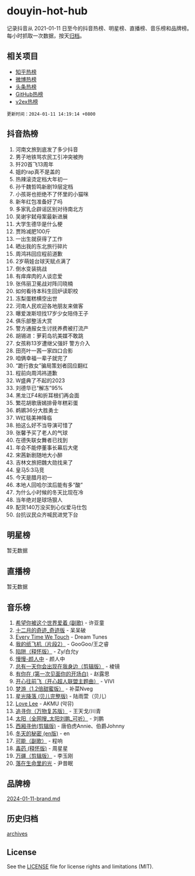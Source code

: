 # douyin-hot-hub

记录抖音从 2021-01-11 日至今的抖音热榜、明星榜、直播榜、音乐榜和品牌榜。每小时抓取一次数据，按天[归档](archives)。

## 相关项目

- [知乎热榜](https://github.com/lonnyzhang423/zhihu-hot-hub)
- [微博热榜](https://github.com/lonnyzhang423/weibo-hot-hub)
- [头条热榜](https://github.com/lonnyzhang423/toutiao-hot-hub)
- [GitHub热榜](https://github.com/lonnyzhang423/github-hot-hub)
- [v2ex热榜](https://github.com/lonnyzhang423/v2ex-hot-hub)


`更新时间：2024-01-11 14:19:14 +0800`

## 抖音热榜

1. 河南文旅到底发了多少抖音
1. 男子地铁骂农民工引冲突被拘
1. 歼20首飞13周年
1. 姐的rap真不是盖的
1. 热辣滚烫定档大年初一
1. 孙千魏哲鸣新剧19层定档
1. 小孩哥也拒绝不了怀里的小猫咪
1. 新年红包准备好了吗
1. 多家乳企辟谣区别对待南北方
1. 吴谢宇弑母案最新进展
1. 大学生德华是什么梗
1. 贾玲减肥100斤
1. 一出生就获得了工作
1. 晒出我的东北旅行碎片
1. 周鸿祎回应程前道歉
1. 2岁萌娃台球天赋点满了
1. 倒水变装挑战
1. 有痒痒肉的人谈恋爱
1. 张伟丽卫冕战对阵闫晓楠
1. 如何看待本科生回炉读职校
1. 冻梨蛋糕横空出世
1. 河南人民欢迎各地朋友来做客
1. 曝爱泼斯坦找17岁少女陪侍王子
1. 俱乐部整活大赏
1. 警方通报女生讨抚养费被打流产
1. 胡锡进：萝莉岛坑美媒不敢跳
1. 女孩称13岁遭继父强奸 警方介入
1. 田亮叶一茜一家四口合影
1. 咱俩幸福一辈子就完了
1. “跪行救女”骗局策划者回应翻红
1. 程前向周鸿祎道歉
1. W盛典了不起的2023
1. 刘德华已“解冻”95%
1. 黑龙江F4和折耳根们再会面
1. 繁花胡歌唐嫣排骨年糕彩蛋
1. 鹈鹕36分大胜勇士
1. W红毯美神降临
1. 拍这么好不当导演可惜了
1. 张馨予买了老人的气球
1. 在德失联女舞者已找到
1. 年会不能停董事长幕后大佬
1. 宋茜新剧随地大小醉
1. 吉林文旅把魏大勋找来了
1. 皇马5:3马竞
1. 今天是腊月初一
1. 本地人回哈尔滨后能有多“酸”
1. 为什么小时候的冬天比现在冷
1. 当年绝对是球场狠人
1. 配货140万没买到心仪爱马仕包
1. 台抗议民众齐喊民进党下台

## 明星榜

暂无数据

## 直播榜

暂无数据

## 音乐榜

1. [希望你被这个世界爱着 (副歌)](https://sf3-cdn-tos.douyinstatic.com/obj/tos-cn-ve-2774/oUHCmWQfZlE3QQBKBeD8rCFLpJzPgCpImhsxMt) - 许亚童
1. [十二月的奇迹_奇迹版](https://sf86-cdn-tos.douyinstatic.com/obj/tos-cn-ve-2774/oMslvA9FBzGMGHnyUuoiiUjtIAXfMz6tzwByW8) - 呆呆破
1. [Every Time We Touch](https://sf86-cdn-tos.douyinstatic.com/obj/tos-cn-ve-2774/ogN6lUKQeBBfEVhIOMikG1CcJjugxk1tztZyhP) - Dream Tunes
1. [我的纸飞机（片段2）](https://sf3-cdn-tos.douyinstatic.com/obj/tos-cn-ve-2774/oM2ZrKcg2CD5AeRB2gkeXOFB1IxAGJdZPazYHf) - GooGoo/王之睿
1. [陷阱（释怀版）](https://sf6-cdn-tos.douyinstatic.com/obj/tos-cn-ve-2774/oE8C21LeZrzKLDFfQYgMzx4GAIHageG5IzayY7) - Zy/白允y
1. [慢慢-颜人中](https://sf86-cdn-tos.douyinstatic.com/obj/tos-cn-ve-2774/ocjHNfBXdBxQNC8ZGAeoLMFTUgtBg8bkExunDC) - 颜人中
1. [总有一天你会出现在我身边（剪辑版）](https://sf86-cdn-tos.douyinstatic.com/obj/tos-cn-ve-2774/oMLsHwhWW7CYoAhoWB9EXUQIzNBsfAJxpAoxCU) - 棱镜
1. [有你在 (第一次见面你的开场白)](https://sf86-cdn-tos.douyinstatic.com/obj/tos-cn-ve-2774/oAthrQ3ClJBfI57uBoFEgNDYtNCZ0TSYQQfxQ0) - 赵露思
1. [开心往前飞（开心超人联盟主题曲）](https://sf86-cdn-tos.douyinstatic.com/obj/tos-cn-ve-2774/9d8fb7c82cf1421fb93a9fe925275e0a) - VIVI
1. [梦游（1.2倍甜蜜版）](https://sf86-cdn-tos.douyinstatic.com/obj/tos-cn-ve-2774/o4gyAUm8hwufoEABmwVIiQtHsFuGzAEEWtNMzo) - 补菜Nveg
1. [星光降落 (贝儿完整版)](https://sf86-cdn-tos.douyinstatic.com/obj/tos-cn-ve-2774/okwB9hAwyAtsFFkFBzAX1hOOfQuIoMNs0W2Mwr) - 陆雨萱（贝儿）
1. [Love Lee](https://sf86-cdn-tos.douyinstatic.com/obj/tos-cn-ve-2774/o05GbkJGbCBTdDnMtB0fwOYgkeZp23vrWQDQBS) - AKMU (악뮤)
1. [追寻你（万物复苏版）](https://sf6-cdn-tos.douyinstatic.com/obj/tos-cn-ve-2774/oYeAZJsbjIDit9APmBg8u6uDUQnHmoCf3gbo74) - 王天戈/川青
1. [太阳（全网搜_太阳刘鹏_可听）](https://sf86-cdn-tos.douyinstatic.com/obj/tos-cn-ve-2774/ogWbyIQnlBFImVbeDocRdCIYtBHlbJXgfZMvgz) - 刘鹏
1. [西厢寻他(剪辑版)](https://sf86-cdn-tos.douyinstatic.com/obj/tos-cn-ve-2774/oUsAVfAQKlRNxEv5qxvIB8o5qmIWUcXbzJKJhw) - 唐伯虎Annie、伯爵Johnny
1. [冬天的秘密 (en版)](https://sf86-cdn-tos.douyinstatic.com/obj/tos-cn-ve-2774/okIuMHDdzyf3FjGK4Lphe1vfHcQaPIHAg0Z4CR) - en
1. [可能（副歌）](https://sf3-cdn-tos.douyinstatic.com/obj/tos-cn-ve-2774/cde1731888894259b333569393c2fb51) - 程响
1. [毒药 (释怀版)](https://sf86-cdn-tos.douyinstatic.com/obj/tos-cn-ve-2774/oYILMEAzspdZBIzy4frJNB8ZHPHWAhiwowd4Ad) - 周星星
1. [万疆（剪辑版）](https://sf6-cdn-tos.douyinstatic.com/obj/tos-cn-ve-2774/ooG7oVgFlDTelKCjCsTTobQvbdtj1BBQXnfZd8) - 李玉刚
1. [落在生命里的光](https://sf86-cdn-tos.douyinstatic.com/obj/tos-cn-ve-2774/d9ffa8c090124ea58bb10df9b510c01d) - 尹昔眠

## 品牌榜

[2024-01-11-brand.md](archives/2024-01-11-brand.md)

## 历史归档

[archives](archives)

## License

See the [LICENSE](LICENSE) file for license rights and limitations (MIT).
